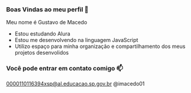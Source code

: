 ### Boas Vindas ao meu perfil 👋

Meu nome é Gustavo de Macedo

- Estou estudando Alura
- Estou me desenvolvendo na linguagem JavaScript
- Utilizo espaço para minha organização e compartilhamento dos meus projetos desenvolidos

 ### Você pode entrar em contato comigo 📫

 0000110116394xsp@al.educacao.sp.gov.br
 @imacedo01
